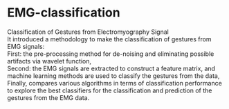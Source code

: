 # EMG-classification
Classification of Gestures from Electromyography Signal  
It introduced a methodology to make the classification of gestures from EMG signals:  
First: the pre-processing method for de-noising and eliminating possible artifacts via wavelet function,  
Second: the EMG signals are extracted to construct a feature matrix, and machine learning methods are used to classify the gestures from the data,  
Finally, compares various algorithms in terms of classification performance to explore the best classifiers for the classification and prediction of the gestures from the EMG data.
